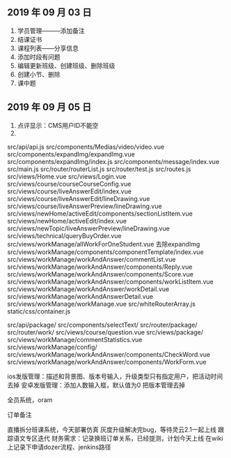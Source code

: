 
## 2019 年 09 月 03 日

1. 学员管理———添加备注
2. 结课证书
3. 课程列表——分享信息
4. 添加时段有问题
5. 编辑更新班级、创建班级、删除班级
6. 创建小节、删除
7. 课中题


## 2019 年 09 月 05 日
1. 点评显示：CMS用户ID不能空
2. 


src/api/api.js
src/components/Medias/video/video.vue
src/components/expandImg/expandImg.vue
src/components/expandImg/index.js
src/components/message/index.vue
src/main.js
src/router/routerList.js
src/router/test.js
src/routes.js
src/views/Home.vue
src/views/Login.vue
src/views/course/courseCourseConfig.vue
src/views/course/liveAnswerEdit/index.vue
src/views/course/liveAnswerEdit/lineDrawing.vue
src/views/course/liveAnswerPreview/lineDrawing.vue
src/views/newHome/activeEdit/components/sectionListItem.vue
src/views/newHome/activeEdit/index.vue
src/views/newTopic/liveAnswerPreview/lineDrawing.vue
src/views/technical/queryBuyOrder.vue
src/views/workManage/allWorkForOneStudent.vue   去除expandImg
src/views/workManage/components/componentTemplate/index.vue
src/views/workManage/workAndAnswer/commentList.vue   
src/views/workManage/workAndAnswer/components/Reply.vue
src/views/workManage/workAndAnswer/components/Score.vue
src/views/workManage/workAndAnswer/components/workListItem.vue
src/views/workManage/workAndAnswer/workDetail.vue
src/views/workManage/workAndAnswerDetail.vue
src/views/workManage/workManage.vue
src/whiteRouterArray.js
static/css/container.js

src/api/package/
src/components/selectText/
src/router/package/
src/router/work/
src/views/course/question.vue
src/views/package/
src/views/workManage/commentStatistics.vue
src/views/workManage/config/
src/views/workManage/workAndAnswer/components/CheckWord.vue
src/views/workManage/workAndAnswer/components/WorkForm.vue


ios发版管理：描述和背景图、版本号输入，升级类型只有指定用户，把活动时间去掉
安卓发版管理：添加人数输入框，默认值为0
把版本管理去掉


全员系统，oram


订单备注

直播拆分班课系统，今天部署仿真
灰度升级解决完bug，等待灵云2.1一起上线
跟踪语文专区迭代
财务需求：记录换班订单关系，已经提测，计划今天上线
在wiki上记录下申请dozer流程、jenkins路径
